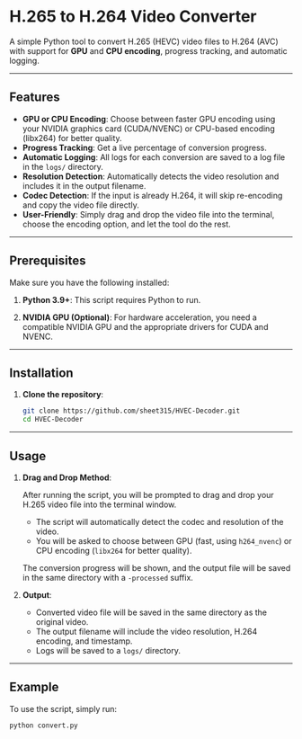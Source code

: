 # H.265 to H.264 Video Converter

A simple Python tool to convert H.265 (HEVC) video files to H.264 (AVC) with support for **GPU** and **CPU encoding**, progress tracking, and automatic logging.

---

## Features

- **GPU or CPU Encoding**: Choose between faster GPU encoding using your NVIDIA graphics card (CUDA/NVENC) or CPU-based encoding (libx264) for better quality.
- **Progress Tracking**: Get a live percentage of conversion progress.
- **Automatic Logging**: All logs for each conversion are saved to a log file in the `logs/` directory.
- **Resolution Detection**: Automatically detects the video resolution and includes it in the output filename.
- **Codec Detection**: If the input is already H.264, it will skip re-encoding and copy the video file directly.
- **User-Friendly**: Simply drag and drop the video file into the terminal, choose the encoding option, and let the tool do the rest.

---

## Prerequisites

Make sure you have the following installed:

1. **Python 3.9+**: This script requires Python to run.

2. **NVIDIA GPU (Optional)**: For hardware acceleration, you need a compatible NVIDIA GPU and the appropriate drivers for CUDA and NVENC.

---

## Installation

1. **Clone the repository**:

    ```bash
    git clone https://github.com/sheet315/HVEC-Decoder.git
    cd HVEC-Decoder
    ```

---

## Usage

1. **Drag and Drop Method**:

    After running the script, you will be prompted to drag and drop your H.265 video file into the terminal window.
    
    - The script will automatically detect the codec and resolution of the video.
    - You will be asked to choose between GPU (fast, using `h264_nvenc`) or CPU encoding (`libx264` for better quality).
    
    The conversion progress will be shown, and the output file will be saved in the same directory with a `-processed` suffix.

2. **Output**:

    - Converted video file will be saved in the same directory as the original video.
    - The output filename will include the video resolution, H.264 encoding, and timestamp.
    - Logs will be saved to a `logs/` directory.

---

## Example

To use the script, simply run:

```bash
python convert.py
```